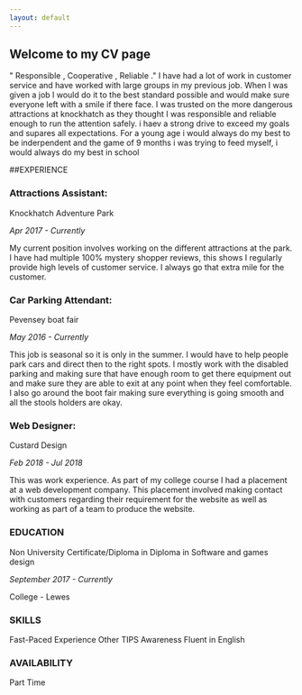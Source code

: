 ```yaml
---
layout: default
---
```


## Welcome to my CV page

" Responsible , Cooperative , Reliable ."
I have had a lot of work in customer service and have worked with large groups in my previous job. When I was given a job I would do it to the best standard possible and would make sure everyone left with a smile if there face. I was trusted on the more dangerous attractions at knockhatch as they thought I was responsible and reliable enough to run the attention safely. i haev a strong drive to exceed my goals and supares all expectations. For a young age i would always do my best to be inderpendent and the game of 9 months i was trying to feed myself, i would always do my best in school  

##EXPERIENCE

### Attractions Assistant:
Knockhatch Adventure Park

*Apr 2017 - Currently*

My current position involves working on the different attractions at the park. I have had multiple 100%
mystery shopper reviews, this shows I regularly provide high levels of customer service. I always go
that extra mile for the customer.


### Car Parking Attendant:
Pevensey boat fair

*May 2016 - Currently*

This job is seasonal so it is only in the summer. I would have to help people park cars and direct then
to the right spots. I mostly work with the disabled parking and making sure that have enough room to
get there equipment out and make sure they are able to exit at any point when they feel comfortable.
I also go around the boot fair making sure everything is going smooth and all the stools holders are
okay.


### Web Designer:
Custard Design

*Feb 2018 - Jul 2018*

This was work experience. As part of my college course I had a placement at a web development
company. This placement involved making contact with customers regarding their requirement for the
website as well as working as part of a team to produce the website.


### EDUCATION
Non University Certificate/Diploma in Diploma in Software and games design

*September 2017 - Currently*

College - Lewes

### SKILLS
Fast-Paced Experience Other TIPS Awareness Fluent in English

### AVAILABILITY
Part Time


